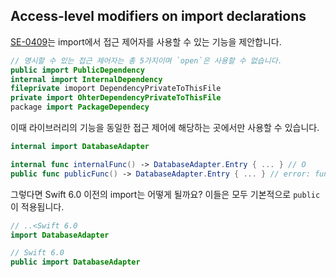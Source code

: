 ## Access-level modifiers on import declarations

[SE-0409](https://github.com/swiftlang/swift-evolution/blob/main/proposals/0409-access-level-on-imports.md)는 import에서 접근 제어자를 사용할 수 있는 기능을 제안합니다.

```swift
// 명시할 수 있는 접근 제어자는 총 5가지이며 `open`은 사용할 수 없습니다.
public import PublicDependency
internal import InternalDependency
fileprivate imoport DependencyPrivateToThisFile
private import OhterDependencyPrivateToThisFile
package import PackageDependecy
```

이때 라이브러리의 기능을 동일한 접근 제어에 해당하는 곳에서만 사용할 수 있습니다.

```swift
internal import DatabaseAdapter

internal func internalFunc() -> DatabaseAdapter.Entry { ... } // O
public func publicFunc() -> DatabaseAdapter.Entry { ... } // error: function cannot be declared public because its result uses an internal type
```

그렇다면 Swift 6.0 이전의 import는 어떻게 될까요? 이들은 모두 기본적으로 `public`이 적용됩니다.

```swift
// ..<Swift 6.0
import DatabaseAdapter

// Swift 6.0
public import DatabaseAdapter
```